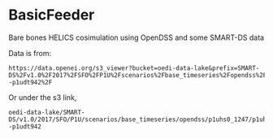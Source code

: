 # BasicFeeder
Bare bones HELICS cosimulation using OpenDSS and some SMART-DS data

Data is from:

```
https://data.openei.org/s3_viewer?bucket=oedi-data-lake&prefix=SMART-DS%2Fv1.0%2F2017%2FSFO%2FP1U%2Fscenarios%2Fbase_timeseries%2Fopendss%2Fp1uhs0_1247%2Fp1uhs0_1247--p1udt942%2F
```

Or under the s3 link,
```
oedi-data-lake/SMART-DS/v1.0/2017/SFO/P1U/scenarios/base_timeseries/opendss/p1uhs0_1247/p1uhs0_1247--p1udt942 
```


